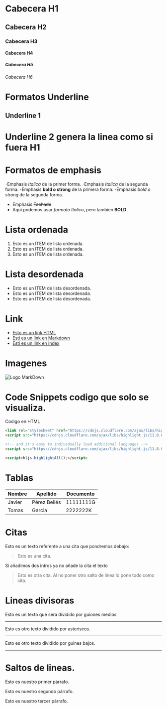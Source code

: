# Cabecera H1
## Cabecera H2
### Cabecera H3
#### Cabecera H4
##### Cabecera H5
###### Cabecera H6

# Formatos Underline
Underline 1
-----------
Underline 2 genera la linea como si fuera H1
===========

# Formatos de emphasis
-Emphasis *Italica* de la primer forma.
-Emphasis _Italica_ de la segunda forma.
-Emphasis **bold o strong** de la primera forma.
-Emphasis _bold o strong_ de la segunda forma.
- Emphasis ~~Tachado~~
- Aqui podemos usar *formato Italico*, pero tambien **BOLD**.


# Lista ordenada
1. Esto es un ITEM de lista ordenada.
2. Esto es un ITEM de lista ordenada.
3. Esto es un ITEM de lista ordenada.

# Lista desordenada
- Esto es un ITEM de lista desordenada.
- Esto es un ITEM de lista desordenada.
- Esto es un ITEM de lista desordenada.

# Link
- <a href="http://google.com">Esto es un link HTML </a>
- [Esti es un link en Markdown](http://www.google.com)
- [Esti es un link en index](index.html)

# Imagenes
![Logo MarkDown](https://markdown-here.com/img/icon256.png)

# Code Snippets codigo que solo se visualiza.
Codigo en HTML
```HTML
<link rel="stylesheet" href="https://cdnjs.cloudflare.com/ajax/libs/highlight.js/11.8.0/styles/default.min.css">
<script src="https://cdnjs.cloudflare.com/ajax/libs/highlight.js/11.8.0/highlight.min.js"></script>

<!-- and it's easy to individually load additional languages -->
<script src="https://cdnjs.cloudflare.com/ajax/libs/highlight.js/11.8.0/languages/go.min.js"></script>

<script>hljs.highlightAll();</script>
```

# Tablas
| Nombre | Apellido | Documento | 
| ------ | -------- | --------- |
| Javier | Pérez Bellés | 11111111G |
| Tomas  | Garcia   | 2222222K |

# Citas
Esto es un texto referente a una cita que pondremos debajo:
> Esto es una cita.

Si añadimos dos intros ya no añade la cita el texto
>Esto es otra cita.
Al no poner otro salto de linea lo pone todo como cita.

# Lineas divisoras
Esto es un texto que sera dividido por guiones medios

---
Esto es otro texto dividido por asteriscos.

***

Esto es otro texto dividido por guines bajos.

___

# Saltos de lineas.

Esto es nuestro primer párrafo.

Esto es nuestro segundo párrafo.

Esto es nuestro tercer párrafo.